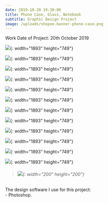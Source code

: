 ```yaml
---
date: 2019-10-20 19:30:00
title: Phone Case, Glass, Notebook
subtitle: Graphic Design Project
image: /uploads/shopee-banner-phone-case.png
---
```

Work Date of Project: 20th October 2019

![](/uploads/shopee-banner-phone-case.png){: width="1893" height="749"}

![](/uploads/shopee-banner-notebook.png){: width="1893" height="749"}

![](/uploads/glassfemale.png){: width="1893" height="749"}

![](/uploads/glassmale.png){: width="1893" height="749"}

![](/uploads/POP-SOCKET-ACRYLIC-CUSTOM.png){: width="1893" height="749"}

![](/uploads/POP-SOCKET-ACRYLIC-CUSTOM-2.png){: width="1893" height="749"}

![](/uploads/note-softcover.png){: width="1893" height="749"}

![](/uploads/note-spiral.png){: width="1893" height="749"}

![](/uploads/hardcase.png){: width="1893" height="749"}

![](/uploads/glasscase.png){: width="1893" height="749"}

![](/uploads/blackmate.png){: width="1893" height="749"}

![](/uploads/acrylic.png){: width="1893" height="749"}

> ###### ​​​​​​​![](/uploads/image.png){: width="200" height="200"}

The design software I use for this project:<br>\- Photoshop.
